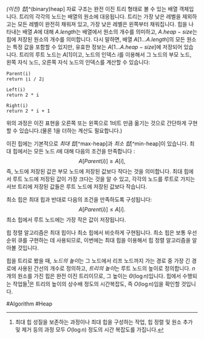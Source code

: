 *(이진) 힙*[^(binary)heap] 자료 구조는 완전 이진 트리 형태로 볼 수 있는 배열 객체입니다. 트리의 각각의 노드는 배열의 원소에 대응됩니다. 트리는 가장 낮은 레벨을 제외하고는 모든 레벨이 완전히 채워져 있고, 가장 낮은 레벨은 왼쪽부터 채워집니다. 힙을 나타내는 배열 $A$에 대해 $A.length$는 배열에서 원소의 개수를 의미하고, $A.heap-size$는 힙에 저장된 원소의 개수를 의미합니다. 다시 말하면, 배열 $A[1\dots A.length]$의 모든 원소는 특정 값을 포함할 수 있지만, 유효한 정보는 $A[1\dots A.heap-size]$에 저장되어 있습니다. 트리의 루트 노드는 $A[1]$이고, 노드의 인덱스 $i$를 이용해서 그 노드의 부모 노드, 왼쪽 자식 노드, 오른쪽 자식 노드의 인덱스를 계산할 수 있습니다:
```pseudo
Parent(i)
return ⌊i / 2⌋

Left(i)
return 2 * i

Right(i)
return 2 * i + 1
```
위의 과정은 이진 표현을 오른쪽 또는 왼쪽으로 1비트 만큼 옮기는 것으로 간단하게 구현할 수 있습니다.(물론 1을 더하는 계산도 필요합니다.)

이진 힙에는 기본적으로 *최대 힙*[^max-heap]과 *최소 힙*[^min-heap]이 있습니다. 최대 힙에서는 모든 노드 $i$에 대해 다음의 조건을 만족합니다 : $$A[Parent(i)] \ge A[i],$$ 즉, 노드에 저장된 값은 부모 노드에 저장된 값보다 작다는 것을 의미합니다. 최대 힙에서 루트 노드에 저장된 값이 가장 크다는 것을 알 수 있고, 각각의 노드를 루트로 가지는 서브 트리에 저장된 값들은 루트 노드에 저장된 값보다 작습니다.

최소 힙은 최대 힙과 반대로 다음의 조건을 만족하도록 구성됩니다: $$A[Parent(i)]\le A[i].$$
최소 힙에서 루트 노드에는 가장 작은 값이 저장됩니다.

힙 정렬 알고리즘은 최대 힙이나 최소 힙에서 비슷하게 구현됩니다. 최소 힙은 보통 우선 순위 큐를 구현하는 데 사용되므로, 이번에는 최대 힙을 이용해서 힙 정렬 알고리즘을 알아볼 것입니다.

힙을 트리로 봤을 때, *노드의 높이*는 그 노드에서 리프 노드까지 가는 경로 중 가장 긴 경로에 사용된 간선의 개수로 정의하고, *트리의 높이*는 루트 노드의 높이로 정의합니다. $n$개의 원소를 가진 힙은 완전 이진 트리이므로, 그 높이는 $\Theta(\log n)$입니다. 힙에서 수행되는 작업들[^1]은 트리의 높이의 상수배 정도의 시간복잡도, 즉 $O(\log n)$임을 확인할 것입니다. 

#Algorithm #Heap

[^1]: 최대 힙 성질을 보존하는 과정이나 최대 힙을 구성하는 작업, 힙 정렬 및 원소 추가 및 제거 등의 과정 모두 $O(\log n)$ 정도의 시간 복잡도를 가집니다.